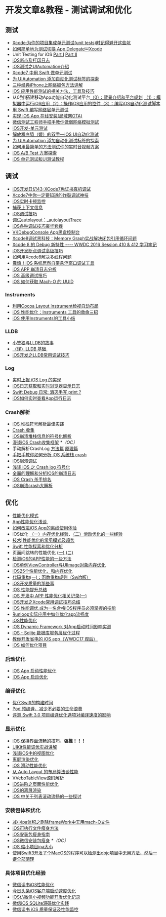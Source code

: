 # 开发文章&教程 - 测试调试和优化
## 测试
- [Xcode:为你的项目集成单元测试(unit tests)时记得避开这些坑][1]
- [如何简单地为测试切换 App Delegate￼Xcode][2] 
- Unit Testing for iOS [Part Ⅰ][3] [Part Ⅱ][4]
- [iOS断点及打印日志][5]
- [iOS测试之UIAutomation介绍][6]
- [Xcode7 中用 Swift 做单元测试][7]
- [为 UIAutomation 添加自动化测试标签的探索][8]
- [三种经典iPhone上网络抓包方法详解][9]
- [iOS 应用性能测试的相关方法、工具及技巧][10]
- 从0到1搭建移动App功能自动化测试平台[（0）：背景介绍和平台规划][11] [（1）：模拟器中运行iOS应用][12][（2）：操作iOS应用的控件][13][（3）：编写iOS自动化测试脚本][14]
- [用 Swift 编写网络层单元测试][15]
- [实现 iOS App 在线安装(局域网OTA)][16]
- [微信测试工程师手把手教你做弱网络模拟测试][17]
- [iOS开发-单元测试][18]
- [解放程序猿（媛）的双手—iOS UI自动化测试][19]
- [为 UIAutomation 添加自动化测试标签的探索][20]
- [如何用最简单的方法测试你的实时音视频方案][21]
- [iOS A/B Test 方案探索][22]
- [iOS 单元测试和UI测试教程][23]

## 调试
- [iOS开发日记43-XCode7免证书真机调试][24]
- [Xcode7中你一定要知道的炸裂调试神技][25]
- [iOS实时卡顿监控][26]
- [捕获上下文信息][27]
- [iOS调试技巧][28]
- [调试autolayout：\_autolayoutTrace][29]
- [iOS各种调试技巧豪华套餐][30]
- [VKDebugConsole App黑盒控制台][31]
- [Xcode8调试黑科技：Memory Graph实战解决闭包引用循环问题][32]
- [Xcode 8 的 Debug 新特性 ---- WWDC 2016 Session 410 & 412 学习笔记][33]
- [iOS开发断点调试高级技巧][34]
- [如何用Xcode8解决多线程问题][35]
- [震惊！iOS 系统居然自带悬浮窗口调试工具][36]
- [iOS APP 崩溃日志分析][37]
- [iOS 高级调试技巧][38]
- [iOS 如何获取 Mach-O 的 UUID][39]

### Instruments
- [利用Cocoa Layout Instrument检视自动布局][40]
- [iOS 性能优化：Instruments 工具的救命三招][41]
- [iOS 使用Instruments的工具小结][42]

### LLDB
- [小笨狼与LLDB的故事][43]
- [（译）LLDB 基础 ][44]
- [iOS开发之LLDB常用调试技巧][45]

### Log
- [实时上报 iOS Log 的实现][46]
- [iOS日志获取和实时浏览器显示日志][47]
- [Swift Debug 日常: 消灭手写 print ?][48]
- [iOS如何实时查看App运行日志][49]

### Crash解析
- [iOS 堆栈符号解析最佳实践][50]
- [Crash 收集][51]
- [iOS崩溃堆栈信息的符号化解析][52]
- [漫谈iOS Crash收集框架][53] _\*（OC）_
- 手动解析CrashLog [方法篇][54] [原理篇][55]
- [手把手教你如何分析 iOS 系统栈 crash][56]
- [iOS崩溃调试][57]
- [浅谈 iOS 之 Crash log 符号化][58]
- [全面的理解和分析IOS的崩溃日志][59]
- [iOS Crash 杀手排名][60]
- [iOS崩溃crash大解析][61]

## 优化
- [性能优化模式][62]
- [App性能优化浅谈 ][63]
- [如何改进iOS App的离线使用体验][64]
- iOS优化 [（一）内存优化经验][65]、[（二）滑动优化的一些经验][66]
- [技术|性能优化的常见模式及趋势][67]
- [Swift 性能探索和优化分析][68]
- 页面间跳转的性能优化 [(一)][69] [(二)][70]
- [检测iOS的APP性能的一些方法][71]
- [iOS单例ViewController与UIImage对象内存优化][72]
- [iOS25个性能优化，和内存优化][73]
- [代码重构(一)：函数重构规则（Swift版）][74]
- [iOS开发质量的那些事][75]
- [IOS 性能提升总结][76]
- [iOS 开发中 APP 性能优化相关记录(一)][77]
- [iOS开发之Xcode常用调试技巧总结][78]
- [iOS 性能调优,成为一名合格iOS程序员必须掌握的技能][79]
- [Runloop实际应用中如何优化app流畅度][80]
- [iOS性能优化][81]
- [iOS Dynamic Framework 对App启动时间影响实测][82]
- [iOS - Sqlite 数据库服务层优化过程][83]
- [教你开发省电的 iOS app（WWDC17 观后）][84]
- [iOS 如何优化项目][85]

### 启动优化
- [iOS App 启动性能优化][86]
- [IOS App 启动优化][87]

### 编译优化
- [优化Swift的构建时间][88]
- [Pod 预编译，减少不必要的生命浪费][89]
- [评测 Swift 3.0 项目编译优化选项对编译速度的影响][90]

### 显示优化
- [iOS 保持界面流畅的技巧][91]，**强推！！！**
- [UIKit性能调优实战讲解][92]
- [浅谈iOS中的视图优化][93]
- [离屏渲染优化][94]
- [iOS 滑动性能优化][95]
- [从 Auto Layout 的布局算法谈性能][96]
- [VVeboTableView源码解析][97]
- [iOS进阶之页面性能优化][98]
- [iOS的离屏渲染][99]
- [iOS 中关于列表滚动流畅的一些探讨][100]

### 安装包体积优化
- [减小ipa体积之删除frameWork中无用mach-O文件][101]
- [iOS可执行文件瘦身方法][102]
- [iOS安装包瘦身指南][103]
- [iOS微信安装包瘦身][104] _\*（OC）_
- [iOS 缩小项目ipa大小][105]
- [使用Swift3开发了个MacOS的程序可以检测出objc项目中无用方法，然后一键全部清理][106]

### 具体项目优化经验
- [微信读书iOS性能优化][107]
- [今日头条iOS客户端启动速度优化][108]
- [iOS仿微信小视频功能开发优化记录][109]
- [微信iOS SQLite源码优化实践][110]
- [微信读书 iOS 质量保证及性能监控][111]

[1]:	http://www.jianshu.com/p/d15a7dea0c5a "Xcode:为你的项目集成单元测试(unit tests)时记得避开这些坑"
[2]:	http://www.cocoachina.com/ios/20151222/14766.html
[3]:	http://chengway.in/unit-testing-for-ios-part-i/ "Unit Testing for iOS Part Ⅰ"
[4]:	http://chengway.in/unit-testing-for-ios-part-ii/ "Unit Testing for iOS Part Ⅱ"
[5]:	http://www.cnblogs.com/jsin-han/p/5156384.html "iOS断点及打印日志"
[6]:	http://summertreee.github.io/blog/2016/02/29/iosce-shi-zhi-uiautomationjie-shao/ "iOS测试之UIAutomation介绍"
[7]:	http://swift.gg/2016/03/23/unit-testing-swift/ "Xcode7 中用 Swift 做单元测试"
[8]:	http://yulingtianxia.com/blog/2016/03/28/Add-UITest-Label-for-UIAutomation/ "为 UIAutomation 添加自动化测试标签的探索"
[9]:	http://www.cnblogs.com/TingyunAPM/p/5302867.html "三种经典iPhone上网络抓包方法详解"
[10]:	http://ios.jobbole.com/84918/ "iOS 应用性能测试的相关方法、工具及技巧"
[11]:	http://debugtalk.com/post/build-app-automated-test-platform-from-0-to-1-backgroud-introduction "从0到1搭建移动App功能自动化测试平台（0）：背景介绍和平台规划"
[12]:	http://debugtalk.com/post/build-app-automated-test-platform-from-0-to-1-Appium-inspector-iOS-simulator "从0到1搭建移动App功能自动化测试平台（1）：模拟器中运行iOS应用"
[13]:	http://debugtalk.com/post/build-app-automated-test-platform-from-0-to-1-Appium-interrogate-iOS-UI "从0到1搭建移动App功能自动化测试平台（2）：操作iOS应用的控件"
[14]:	http://debugtalk.com/post/build-app-automated-test-platform-from-0-to-1-write-iOS-testcase-scripts "从0到1搭建移动App功能自动化测试平台（3）：编写iOS自动化测试脚本"
[15]:	http://www.jianshu.com/p/9a89aea48257 "用 Swift 编写网络层单元测试"
[16]:	http://www.jianshu.com/p/0546968b2d91 "实现 iOS App 在线安装(局域网OTA)"
[17]:	http://mp.weixin.qq.com/s?__biz=MzAxMzYyNDkyNA==&mid=2651332070&idx=1&sn=2fae22d0089b0af8ace73280f05492b1&scene=1&srcid=0530uZEAvbQFuj1HUrTYUtVd#wechat_redirect
[18]:	http://www.jianshu.com/p/11124d7f4968 "iOS开发-单元测试"
[19]:	http://tmq.qq.com/2016/06/uitestingiosautomation/ "解放程序猿（媛）的双手—iOS UI自动化测试"
[20]:	http://yulingtianxia.com/blog/2016/03/28/Add-UITest-Label-for-UIAutomation/ "为 UIAutomation 添加自动化测试标签的探索"
[21]:	http://www.52im.net/thread-535-1-1.html
[22]:	http://blog.flight.dev.qunar.com/2017/01/09/ios-abtest-explore/
[23]:	http://blog.csdn.net/kmyhy/article/details/75105618 "iOS 单元测试和UI测试教程"
[24]:	http://www.cnblogs.com/Twisted-Fate/p/4935487.html "iOS开发日记43-XCode7免证书真机调试"
[25]:	http://www.jianshu.com/p/70ed36cf8a98
[26]:	http://www.tanhao.me/code/151113.html/ "iOS实时卡顿监控"
[27]:	http://swift.gg/2015/11/16/capturing-context-swiftlang/ "捕获上下文信息"
[28]:	http://www.henishuo.com/ios-lldb-debug-tech/ "iOS调试技巧"
[29]:	http://www.jianshu.com/p/3d642af85171 "调试autolayout：_autolayoutTrace（20160323补充）"
[30]:	http://www.cnblogs.com/androidshouce/p/5586212.html "iOS各种调试技巧豪华套餐"
[31]:	http://awhisper.github.io/2016/05/22/VKDebugConsole-App%E9%BB%91%E7%9B%92%E6%8E%A7%E5%88%B6%E5%8F%B0/ "VKDebugConsole App黑盒控制台"
[32]:	http://www.jianshu.com/p/f792f9aa2e45 "Xcode8调试黑科技：Memory Graph实战解决闭包引用循环问题"
[33]:	http://www.jianshu.com/p/074072c33916 "Xcode 8 的 Debug 新特性 ---- WWDC 2016 Session 410 & 412 学习笔记"
[34]:	http://www.jianshu.com/p/8e9fc9a8ab78
[35]:	http://mp.weixin.qq.com/s/G6toqzbF5dEKemSg6H7DRg
[36]:	http://swift.gg/2017/05/27/ui-debugging-information-overlay/ "[Jinkey 原创]震惊！iOS 系统居然自带悬浮窗口调试工具"
[37]:	https://swants.github.io/2017/05/11/iOS-APP-%E5%B4%A9%E6%BA%83%E6%97%A5%E5%BF%97%E5%88%86%E6%9E%90/
[38]:	https://github.com/aozhimin/iOS-Debug-Hacks "iOS-Debug-Hacks"
[39]:	http://www.jianshu.com/p/9201d5e34eb6 "iOS 如何获取 Mach-O 的 UUID"
[40]:	http://www.cocoachina.com/ios/20151105/13927.html
[41]:	https://blog.leancloud.cn/2835/
[42]:	http://www.cnblogs.com/ljcgood66/p/6607396.html "iOS 使用Instruments的工具小结"
[43]:	http://www.jianshu.com/p/e89af3e9a8d7 "小笨狼与LLDB的故事"
[44]:	https://segmentfault.com/a/1190000004976815 "[译] LLDB 基础"
[45]:	http://devthinking.com/ios%E5%BC%80%E5%8F%91%E4%B9%8Blldb%E5%B8%B8%E7%94%A8%E8%B0%83%E8%AF%95%E6%8A%80%E5%B7%A7/
[46]:	http://mp.weixin.qq.com/s?__biz=MzIwMTYzMzcwOQ==&mid=2650948350&idx=1&sn=102e05d9ffb80ede917cf3f3b5959e19&scene=1&srcid=05294DgJYqxeAuyOCIlBuPkU&from=groupmessage&isappinstalled=0#wechat_redirect
[47]:	https://yohunl.com/iosri-zhi-huo-qu-he-shi-shi-liu-lan-qi-xian-shi-ri-zhi/ "iOS日志获取和实时浏览器显示日志"
[48]:	http://www.jianshu.com/p/55ce421e47e9 "Swift Debug 日常: 消灭手写 print ?"
[49]:	https://wellphone.me/post/2017/how_to_view_app_log_on_mac/
[50]:	http://mp.weixin.qq.com/s?__biz=MzI1MTA1MzM2Nw==&mid=2649796873&idx=1&sn=277473e13b99b6488609181df7b3b9ff&chksm=f1fcc551c68b4c47f95a6519c0a863c9c6fb29f278903c1b8c5bb036bf26783fb9431c9d6461&scene=0#wechat_redirect
[51]:	https://wilddylan.github.io/2016/08/05/Crash/ "Crash 收集"
[52]:	http://crash.163.com/#news/!newsId=25 "iOS崩溃堆栈信息的符号化解析"
[53]:	http://nianxi.net/ios/ios-crash-reporter/
[54]:	http://foggry.com/blog/2015/07/27/ru-he-shou-dong-jie-xi-crashlog/ "手动解析CrashLog之----方法篇"
[55]:	http://foggry.com/blog/2015/08/10/ru-he-shou-dong-jie-xi-crashlogzhi-yuan-li-pian/ "手动解析CrashLog之----原理篇"
[56]:	http://bugly.qq.com/bbs/forum.php?mod=viewthread&tid=194
[57]:	http://www.jianshu.com/p/77660e626874 "iOS崩溃调试"
[58]:	http://news.oneapm.com/crash-log-ios/ "浅谈 iOS 之 Crash log 符号化"
[59]:	http://www.jianshu.com/p/5119f76d93d6
[60]:	http://www.jianshu.com/p/c7efbc283480
[61]:	http://www.jianshu.com/p/1b804426d212 "iOS崩溃crash大解析"
[62]:	http://tech.meituan.com/performance_tuning_pattern.html "性能优化模式"
[63]:	http://blog.csdn.net/wwj_748/article/details/50322581 "App性能优化浅谈"
[64]:	http://www.cnblogs.com/jgCho/p/5287185.html "如何改进iOS App的离线使用体验"
[65]:	http://www.jianshu.com/p/ef52250df748 "iOS优化（一）内存优化经验"
[66]:	http://www.jianshu.com/p/f72da9dd48e2 "iOS优化（二）滑动优化的一些经验"
[67]:	http://mp.weixin.qq.com/s?__biz=MzA5MTA0NjgzMQ==&mid=402378996&idx=1&sn=375044215c5189638570291fb89afa45&scene=1&srcid=0107C7OW9W8ANejPmmfcVRrB&from=groupmessage&isappinstalled=0#wechat_redirect
[68]:	https://onevcat.com/2016/02/swift-performance/ "Swift 性能探索和优化分析"
[69]:	http://www.jianshu.com/p/77847c0027c9 "页面间跳转的性能优化(一)"
[70]:	http://www.jianshu.com/p/92532c2b1d55 "页面间跳转的性能优化(二)"
[71]:	http://www.starming.com/index.php
[72]:	http://blog.talisk.cn/blog/2016/03/30/iOS-Singleton-ViewController-Performance-optimization/
[73]:	http://www.cnblogs.com/GYCocoa/p/5404325.html "iOS25个性能优化，和内存优化"
[74]:	http://www.cnblogs.com/ludashi/p/5223241.html "代码重构(一)：函数重构规则（Swift版）"
[75]:	http://crash.163.com/#news/!newsId=12 "iOS开发质量的那些事"
[76]:	http://www.jianshu.com/p/866ba7a38a23 "IOS 性能提升总结"
[77]:	http://devxiaofan.com/2016/10/07/iOS-%E5%BC%80%E5%8F%91%E4%B8%AD-APP-%E6%80%A7%E8%83%BD%E4%BC%98%E5%8C%96%E7%9B%B8%E5%85%B3%E8%AE%B0%E5%BD%95-%E4%B8%80/ "iOS 开发中 APP 性能优化相关记录(一)"
[78]:	http://www.jianshu.com/p/d8bc3d74dc3e
[79]:	http://www.jianshu.com/p/05b68c84913a
[80]:	http://www.jianshu.com/p/2db318d68e7e
[81]:	http://blog.csdn.net/qq_26359763/article/details/51638925
[82]:	http://www.jianshu.com/p/3263009e9228
[83]:	http://www.jianshu.com/p/665ae5ed36ec "iOS - Sqlite 数据库服务层优化过程"
[84]:	http://www.jianshu.com/p/f0dc653d04ca "教你开发省电的 iOS app（WWDC17 观后）"
[85]:	http://www.jianshu.com/p/71f90b4bf6d9 "iOS 如何优化项目"
[86]:	https://mp.weixin.qq.com/s/Kf3EbDIUuf0aWVT-UCEmbA
[87]:	http://www.jianshu.com/p/6f14fad90d5e
[88]:	http://geek.csdn.net/news/detail/73501
[89]:	https://mp.weixin.qq.com/s?__biz=MzIwMTYzMzcwOQ==&mid=2650948341&idx=1&sn=bf12097fe33d3bb553fab040a394eab6
[90]:	https://zhuanlan.zhihu.com/p/23169818
[91]:	http://blog.ibireme.com/2015/11/12/smooth_user_interfaces_for_ios/
[92]:	http://www.jianshu.com/p/619cf14640f3 "UIKit性能调优实战讲解"
[93]:	http://www.jianshu.com/p/5c968a240e27 "浅谈iOS中的视图优化"
[94]:	http://www.jianshu.com/p/ca51c9d3575b "离屏渲染优化"
[95]:	http://www.cnblogs.com/smileEvday/articles/iOS_performance.html "iOS 滑动性能优化"
[96]:	http://draveness.me/layout-performance/ "从 Auto Layout 的布局算法谈性能"
[97]:	http://www.jianshu.com/p/78027a3a2c41
[98]:	http://www.jianshu.com/p/1b5cbf155b31
[99]:	http://www.imlifengfeng.com/blog/?p=593 "iOS的离屏渲染"
[100]:	http://blog.ifelseboyxx.com/2017/09/06/smooth_tableview/
[101]:	http://jaq.alibaba.com/community/art/show?articleid=229 "减小ipa体积之删除frameWork中无用mach-O文件"
[102]:	http://www.cnblogs.com/jgCho/p/5627169.html "iOS可执行文件瘦身方法"
[103]:	http://www.zoomfeng.com/blog/ipa-size-thin.html "iOS安装包瘦身指南"
[104]:	https://mp.weixin.qq.com/s?__biz=MzAwNDY1ODY2OQ==&mid=207986417&idx=1&sn=77ea7d8e4f8ab7b59111e78c86ccfe66&scene=1&srcid=1024pgRuhHtElUqPlXjsizht&key=b410d3164f5f798e9752971b4cb76dd5efae6b5c2f1f10cbafd3573c6186c16ee60ce346711f7433ff6ab0d6aa974e3e&ascene=0&uin=MTQxOTU1ODg4MQ==&devicetype=iMac+MacBookPro11,5+OSX+OSX+10.11+build(15A284)&version=11020201&pass_ticket=h1CfhovWAS61j24tFYTljyTFl4r9BUlFON7H+Nl6hMV1ZpVN2kG4/LL6yxnDUjd9
[105]:	http://www.jianshu.com/p/fe857394a61f
[106]:	http://www.jianshu.com/p/a53480ad0364
[107]:	http://dev.qq.com/topic/578c93ca9644bd524bfcabe8
[108]:	https://techblog.toutiao.com/2017/01/17/iosspeed/
[109]:	http://www.jianshu.com/p/6d35bb53f4ac "iOS仿微信小视频功能开发优化记录"
[110]:	http://mp.weixin.qq.com/s?__biz=MzAwNDY1ODY2OQ==&mid=2649286361&idx=1&sn=78bbcda7f41a14291ad71289e4821f71&scene=0#wechat_redirect
[111]:	http://wereadteam.github.io/2016/12/12/Monitor/